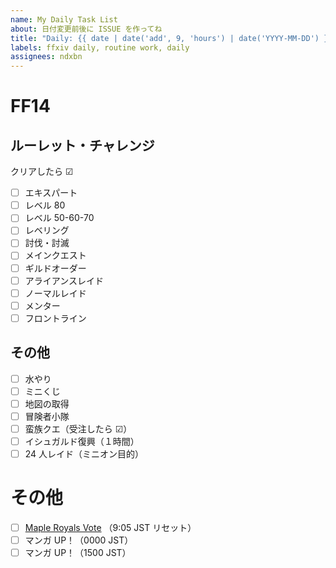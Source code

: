 ```yaml
---
name: My Daily Task List
about: 日付変更前後に ISSUE を作ってね
title: "Daily: {{ date | date('add', 9, 'hours') | date('YYYY-MM-DD') }}"
labels: ffxiv daily, routine work, daily
assignees: ndxbn
---
```


# FF14

## ルーレット・チャレンジ

クリアしたら ☑

- [ ] エキスパート
- [ ] レベル 80
- [ ] レベル 50-60-70
- [ ] レベリング
- [ ] 討伐・討滅
- [ ] メインクエスト
- [ ] ギルドオーダー
- [ ] アライアンスレイド
- [ ] ノーマルレイド
- [ ] メンター
- [ ] フロントライン

<!--
- [ ] エキスパート
- [ ] レベル80
- [ ] レベル50-60-70
- [ ] レベリング
- [ ] 討伐・討滅
- [ ] メインクエスト
- [ ] ギルドオーダー
- [ ] アライアンスレイド
- [ ] ノーマルレイド
- [ ] メンター
- [ ] フロントライン
-->

<!--
## モブハン

- [ ] 新生
- [ ] クラン
- [ ] ベテラン
- [ ] ナッツクラン
-->

## その他

- [ ] 水やり
- [ ] ミニくじ
- [ ] 地図の取得
- [ ] 冒険者小隊
- [ ] 蛮族クエ（受注したら ☑）
- [ ] イシュガルド復興（１時間）
- [ ] 24 人レイド（ミニオン目的）

<!--
- [ ] ミニくじ
- [ ] グラカン納品
- [ ] 地図の取得
- [ ] 冒険者小隊
- [ ] 蛮族クエ（受注したら ☑）
- [ ] イシュガルド復興（１時間）
- [ ] 24人レイド（ミニオン目的）
-->

# その他

- [ ] [Maple Royals Vote](https://mapleroyals.com/?page=vote) （9:05 JST リセット）
- [ ] マンガ UP！（0000 JST）
- [ ] マンガ UP！（1500 JST）

